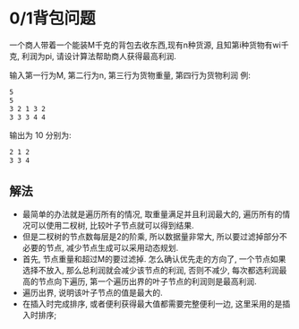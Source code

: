 # 0/1背包问题

一个商人带着一个能装M千克的背包去收东西,现有n种货源, 且知第i种货物有wi千克, 利润为pi, 请设计算法帮助商人获得最高利润.

输入第一行为M, 第二行为n, 第三行为货物重量, 第四行为货物利润
例:
```txt
5
5
3 2 1 3 2
3 3 3 4 4
```

输出为 10 分别为:
```txt
2 1 2
3 3 4
```

## 解法
+ 最简单的办法就是遍历所有的情况, 取重量满足并且利润最大的, 遍历所有的情况可以使用二杈树, 比较叶子节点就可以得到结果.  
+ 但是二杈树的节点数每层是2的阶乘, 所以数据量非常大, 所以要过滤掉部分不必要的节点, 减少节点生成可以采用动态规划.  
+ 首先, 节点重量和超过M的要过滤掉. 怎么确认优先走的方向了, 一个节点如果选择不放入, 那么总利润就会减少该节点的利润, 否则不减少, 每次都选利润最高的节点向下遍历, 第一个遍历出界的叶子节点的利润则是最高利润.  
+ 遍历出界, 说明该叶子节点的值是最大的.  
+ 在插入时完成排序, 或者便利获得最大值都需要完整便利一边, 这里采用的是插入时排序;